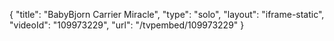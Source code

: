 {
    "title": "BabyBjorn Carrier Miracle",
    "type": "solo",
    "layout": "iframe-static",
    "videoId": "109973229",
    "url": "\/tvpembed\/109973229"
}
